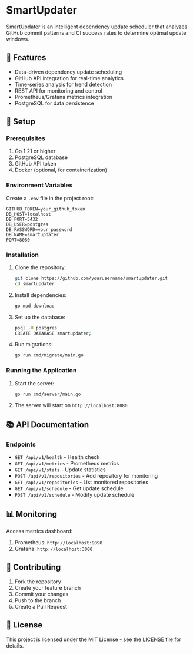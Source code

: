 # SmartUpdater

SmartUpdater is an intelligent dependency update scheduler that analyzes GitHub commit patterns and CI success rates to determine optimal update windows.

## 🌟 Features

- Data-driven dependency update scheduling
- GitHub API integration for real-time analytics
- Time-series analysis for trend detection
- REST API for monitoring and control
- Prometheus/Grafana metrics integration
- PostgreSQL for data persistence

## 🚀 Setup

### Prerequisites

1. Go 1.21 or higher
2. PostgreSQL database
3. GitHub API token
4. Docker (optional, for containerization)

### Environment Variables

Create a `.env` file in the project root:

```env
GITHUB_TOKEN=your_github_token
DB_HOST=localhost
DB_PORT=5432
DB_USER=postgres
DB_PASSWORD=your_password
DB_NAME=smartupdater
PORT=8080
```

### Installation

1. Clone the repository:
   ```bash
   git clone https://github.com/yourusername/smartupdater.git
   cd smartupdater
   ```

2. Install dependencies:
   ```bash
   go mod download
   ```

3. Set up the database:
   ```bash
   psql -U postgres
   CREATE DATABASE smartupdater;
   ```

4. Run migrations:
   ```bash
   go run cmd/migrate/main.go
   ```

### Running the Application

1. Start the server:
   ```bash
   go run cmd/server/main.go
   ```

2. The server will start on `http://localhost:8080`

## 📚 API Documentation

### Endpoints

- `GET /api/v1/health` - Health check
- `GET /api/v1/metrics` - Prometheus metrics
- `GET /api/v1/stats` - Update statistics
- `POST /api/v1/repositories` - Add repository for monitoring
- `GET /api/v1/repositories` - List monitored repositories
- `GET /api/v1/schedule` - Get update schedule
- `POST /api/v1/schedule` - Modify update schedule

## 📊 Monitoring

Access metrics dashboard:
1. Prometheus: `http://localhost:9090`
2. Grafana: `http://localhost:3000`

## 🤝 Contributing

1. Fork the repository
2. Create your feature branch
3. Commit your changes
4. Push to the branch
5. Create a Pull Request

## 📝 License

This project is licensed under the MIT License - see the [LICENSE](LICENSE) file for details. 